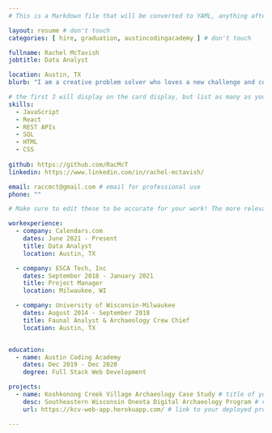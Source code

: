 ```yaml
---
# This is a Markdown file that will be converted to YAML, anything after a `#` is a comment and won't be read

layout: resume # don't touch
categories: [ hire, graduation, austincodingacademy ] # don't touch

fullname: Rachel McTavish
jobtitle: Data Analyst

location: Austin, TX
blurb: "I am a creative problem solver who loves a new challenge and collaborative work. Programming is a medium effective for communicating new solutions to ongoing issues."

# the first 3 will display on the card display, but list as many as you want, they will be visible on your hire page
skills:
  - JavaScript
  - React
  - REST APIs
  - SQL
  - HTML
  - CSS
  
github: https://github.com/RacMcT
linkedin: https://www.linkedin.com/in/rachel-mctavish/

email: raccmct@gmail.com # email for professional use
phone: ""

# Make sure to edit these to be accurate for your work! The more relevant the better if the role was technical, don't feel like you need to put every job you've had.

workexperience:
  - company: Calendars.com
    dates: June 2021 - Present
    title: Data Analyst
    location: Austin, TX

  - company: ESCA Tech, Inc
    dates: September 2018 - January 2021
    title: Project Manager
    location: Milwaukee, WI

  - company: University of Wisconsin-Milwaukee
    dates: August 2014 - September 2018
    title: Faunal Analyst & Archaeology Crew Chief
    location: Austin, TX


education:
  - name: Austin Coding Academy
    dates: Dec 2019 - Dec 2020
    degree: Full Stack Web Development

projects:
  - name: Koshkonong Creek Village Archaeology Case Study # title of your project
    desc: Southeastern Wisconsin Oneota Digital Archaeology Program # very short description of your project
    url: https://kcv-web-app.herokuapp.com/ # link to your deployed project

---
```

